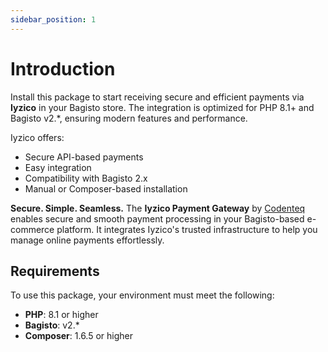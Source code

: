 ```yaml
---
sidebar_position: 1
---
```


# Introduction

Install this package to start receiving secure and efficient payments via **Iyzico** in your Bagisto store. The integration is optimized for PHP 8.1+ and Bagisto v2.\*, ensuring modern features and performance.

Iyzico offers:

* Secure API-based payments
* Easy integration
* Compatibility with Bagisto 2.x
* Manual or Composer-based installation

**Secure. Simple. Seamless.**
The **Iyzico Payment Gateway** by [Codenteq](https://github.com/codenteq) enables secure and smooth payment processing in your Bagisto-based e-commerce platform. It integrates Iyzico's trusted infrastructure to help you manage online payments effortlessly.

## Requirements

To use this package, your environment must meet the following:

* **PHP**: 8.1 or higher
* **Bagisto**: v2.\*
* **Composer**: 1.6.5 or higher

